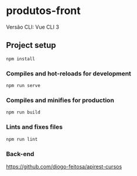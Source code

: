 # produtos-front
Versão CLI: Vue CLI 3
## Project setup
```
npm install
```

### Compiles and hot-reloads for development
```
npm run serve
```

### Compiles and minifies for production
```
npm run build
```

### Lints and fixes files
```
npm run lint
```
### Back-end 
https://github.com/diogo-feitosa/apirest-cursos
